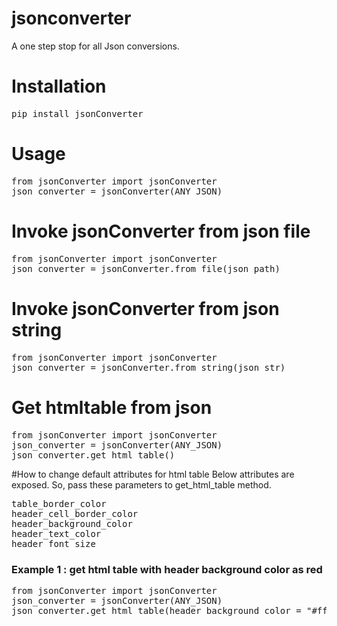# jsonconverter
A one step stop for all Json conversions.

# Installation
<pre>
pip install jsonConverter
</pre>

# Usage

<pre>
from jsonConverter import jsonConverter
json_converter = jsonConverter(ANY_JSON)
</pre>

# Invoke jsonConverter from json file
<pre>
from jsonConverter import jsonConverter
json_converter = jsonConverter.from_file(json_path)
</pre>

# Invoke jsonConverter from json string
<pre>
from jsonConverter import jsonConverter
json_converter = jsonConverter.from_string(json_str)
</pre>

# Get htmltable from json
<pre>
from jsonConverter import jsonConverter
json_converter = jsonConverter(ANY_JSON)
json_converter.get_html_table()
</pre>

#How to change default attributes for html table
Below attributes are exposed. So, pass these parameters to get_html_table method. 

<pre>
table_border_color
header_cell_border_color
header_background_color
header_text_color
header_font_size
</pre>

### Example 1 : get html table with header background color as red
<pre>
from jsonConverter import jsonConverter
json_converter = jsonConverter(ANY_JSON)
json_converter.get_html_table(header_background_color = "#ff0000")
</pre>